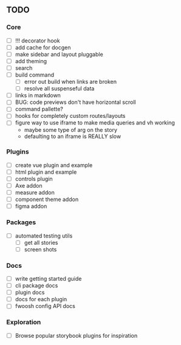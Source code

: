 ## TODO

### Core

- [ ] !!! decorator hook
- [ ] add cache for docgen
- [ ] make sidebar and layout pluggable
- [ ] add theming
- [ ] search
- [ ] build command
  - [ ] error out build when links are broken
  - [ ] resolve all suspenseful data
- [ ] links in markdown
- [ ] BUG: code previews don't have horizontal scroll
- [ ] command pallette?
- [ ] hooks for completely custom routes/layouts
- [ ] figure way to use iframe to make media queries and vh working
  - maybe some type of arg on the story
  - defaulting to an iframe is REALLY slow

### Plugins

- [ ] create vue plugin and example
- [ ] html plugin and example
- [ ] controls plugin
- [ ] Axe addon
- [ ] measure addon
- [ ] component theme addon
- [ ] figma addon

### Packages

- [ ] automated testing utils
  - [ ] get all stories
  - [ ] screen shots

### Docs

- [ ] write getting started guide
- [ ] cli package docs
- [ ] plugin docs
- [ ] docs for each plugin
- [ ] fwoosh config API docs

### Exploration

- [ ] Browse popular storybook plugins for inspiration
